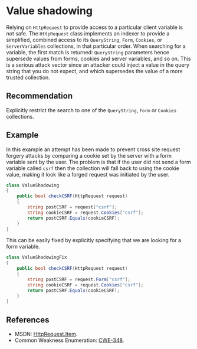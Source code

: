 # Value shadowing
Relying on `HttpRequest` to provide access to a particular client variable is not safe. The `HttpRequest` class implements an indexer to provide a simplified, combined access to its `QueryString`, `Form`, `Cookies`, or `ServerVariables` collections, in that particular order. When searching for a variable, the first match is returned: `QueryString` parameters hence supersede values from forms, cookies and server variables, and so on. This is a serious attack vector since an attacker could inject a value in the query string that you do not expect, and which supersedes the value of a more trusted collection.


## Recommendation
Explicitly restrict the search to one of the `QueryString`, `Form` or `Cookies` collections.


## Example
In this example an attempt has been made to prevent cross site request forgery attacks by comparing a cookie set by the server with a form variable sent by the user. The problem is that if the user did not send a form variable called `csrf` then the collection will fall back to using the cookie value, making it look like a forged request was initiated by the user.


```csharp
class ValueShadowing
{
    public bool checkCSRF(HttpRequest request)
    {
        string postCSRF = request["csrf"];
        string cookieCSRF = request.Cookies["csrf"];
        return postCSRF.Equals(cookieCSRF);
    }
}

```
This can be easily fixed by explicitly specifying that we are looking for a form variable.


```csharp
class ValueShadowingFix
{
    public bool checkCSRF(HttpRequest request)
    {
        string postCSRF = request.Form["csrf"];
        string cookieCSRF = request.Cookies["csrf"];
        return postCSRF.Equals(cookieCSRF);
    }
}

```

## References
* MSDN: [HttpRequest.Item](http://msdn.microsoft.com/en-us/library/system.web.httprequest.item(v=VS.100).aspx).
* Common Weakness Enumeration: [CWE-348](https://cwe.mitre.org/data/definitions/348.html).
